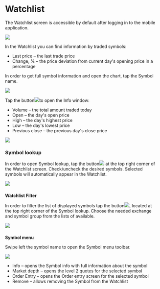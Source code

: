 # Watchlist

The Watchlist screen is accessible by default after logging in to the mobile application.

![](../../../.gitbook/assets/balance1.png)

In the Watchlist you can find information by traded symbols:

* Last price – the last trade price
* Change, % – the price deviation from current day's opening price in a percentage

In order to get full symbol information and open the chart, tap the Symbol name.

![](../../../.gitbook/assets/chart.png)

Tap the button![](../../../.gitbook/assets/arrow-right.jpg)to open the Info window:

* Volume – the total amount traded today
* Open – the day's open price
* High – the day's highest price
* Low – the day's lowest price
* Previous close – the previous day's close price

![](../../../.gitbook/assets/info-window.png)

### **Symbol lookup**

In order to open Symbol lookup, tap the button![](../../../.gitbook/assets/add%20%282%29.jpg)at the top right corner of the Watchlist screen. Check/uncheck the desired symbols. Selected symbols will automatically appear in the Watchlist.

![](../../../.gitbook/assets/5%20%283%29.png)

###**Watchlist Filter**

In order to filter the list of displayed symbols tap the button![](../../../.gitbook/assets/filter%20%281%29.jpg),located at the top right corner of the Symbol lookup. Choose the needed exchange and symbol group from the lists of available.

![](../../../.gitbook/assets/7%20%2812%29.png)

###**Symbol menu**

Swipe left the symbol name to open the Symbol menu toolbar.                 

![](../../../.gitbook/assets/8%20%287%29.png)

* Info – opens the Symbol info with full information about the symbol
* Market depth – opens the level 2 quotes for the selected symbol
* Order Entry – opens the Order entry screen for the selected symbol
* Remove – allows removing the Symbol from the Watchlist
